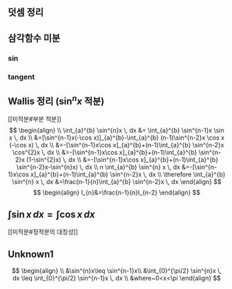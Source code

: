 
## 덧셈 정리

## 삼각함수 미분
### sin
$$
$$
### tangent

## Wallis 정리 ($\sin^{n}x$ 적분)
[[미적분#부분 적분]]
$$
\begin{align} \\
\int_{a}^{b} \sin^{n}x \, dx &= \int_{a}^{b} \sin^{n-1}x \sin x \, dx  \\
&=[\sin^{n-1}x(-\cos x)]_{a}^{b}-\int_{a}^{b} (n-1)\sin^{n-2}x \cos x (-\cos x) \, dx \\
&=-[\sin^{n-1}x\cos x]_{a}^{b}+(n-1)\int_{a}^{b} \sin^{n-2}x \cos^{2}x \, dx  \\
&=-[\sin^{n-1}x\cos x]_{a}^{b}+(n-1)\int_{a}^{b} \sin^{n-2}x (1-\sin^{2}x) \, dx  \\
&=-[\sin^{n-1}x\cos x]_{a}^{b}+(n-1)\int_{a}^{b} \sin^{n-2}x-\sin^{n}x) \, dx  \\
n \int_{a}^{b} \sin^{n} x \, dx &=-[\sin^{n-1}x\cos x]_{a}^{b}+(n-1)\int_{a}^{b} \sin^{n-2}x \, dx  \\
\therefore \int_{a}^{b} \sin^{n} x \, dx &=\frac{n-1}{n}\int_{a}^{b} \sin^{n-2}x \, dx 
\end{align}
$$
$$
\begin{align}
 I_{n}&=\frac{n-1}{n}I_{n-2}
\end{align}
$$
## $\int \sin x \, dx=\int \cos x \, dx$
[[미적분#정적분의 대칭성]]

## Unknown1
$$
\begin{align} \\
&\sin^{n}x\leq \sin^{n-1}x\\
&\int_{0}^{\pi/2} \sin^{n}x \, dx \leq \int_{0}^{\pi/2} \sin^{n-1}x \, dx \\
&where~0<x<\pi
\end{align}
$$

